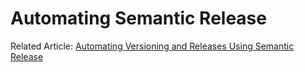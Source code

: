 # Automating Semantic Release

Related Article: [Automating Versioning and Releases Using Semantic Release](https://lorenzomiscoli.com/automating-versioning-and-releases-using-semantic-release)
